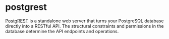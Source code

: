 postgrest
=========

[PostgREST][1] is a standalone web server that turns your PostgreSQL database
directly into a RESTful API. The structural constraints and permissions in the
database determine the API endpoints and operations.

[1]: http://postgrest.org/
